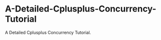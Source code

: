 A-Detailed-Cplusplus-Concurrency-Tutorial
=========================================

A Detailed Cplusplus Concurrency Tutorial.
